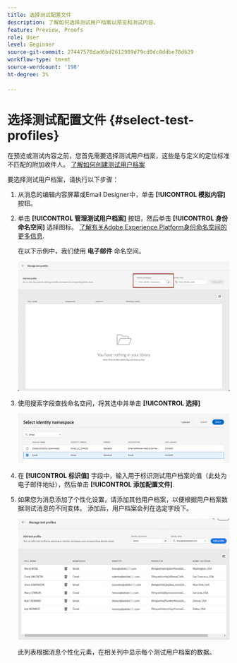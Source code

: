 ```yaml
---
title: 选择测试配置文件
description: 了解如何选择测试用户档案以预览和测试内容。
feature: Preview, Proofs
role: User
level: Beginner
source-git-commit: 27447578dad6bd2612989d79cd0dc8ddbe78d629
workflow-type: tm+mt
source-wordcount: '198'
ht-degree: 3%

---
```


# 选择测试配置文件 {#select-test-profiles}

在预览或测试内容之前，您首先需要选择测试用户档案，这些是与定义的定位标准不匹配的附加收件人。 [了解如何创建测试用户档案](../audience/creating-test-profiles.md)

要选择测试用户档案，请执行以下步骤：

1. 从消息的编辑内容屏幕或Email Designer中，单击 **[!UICONTROL 模拟内容]** 按钮。

1. 单击 **[!UICONTROL 管理测试用户档案]** 按钮，然后单击 **[!UICONTROL 身份命名空间]** 选择图标。 [了解有关Adobe Experience Platform身份命名空间的更多信息](../audience/get-started-identity.md).

   在以下示例中，我们使用 **电子邮件** 命名空间。

   ![](../email/assets/previewselect-namespace.png)

1. 使用搜索字段查找命名空间，将其选中并单击 **[!UICONTROL 选择]**

   ![](../email/assets/preview-email-namespace.png)

1. 在 **[!UICONTROL 标识值]** 字段中，输入用于标识测试用户档案的值（此处为电子邮件地址），然后单击 **[!UICONTROL 添加配置文件]**.

   <!--![](assets/preview-identity-value.png)-->

1. 如果您为消息添加了个性化设置，请添加其他用户档案，以便根据用户档案数据测试消息的不同变体。 添加后，用户档案会列在选定字段下。

   ![](../email/assets/preview-profile-list.png)

   此列表根据消息个性化元素，在相关列中显示每个测试用户档案的数据。
